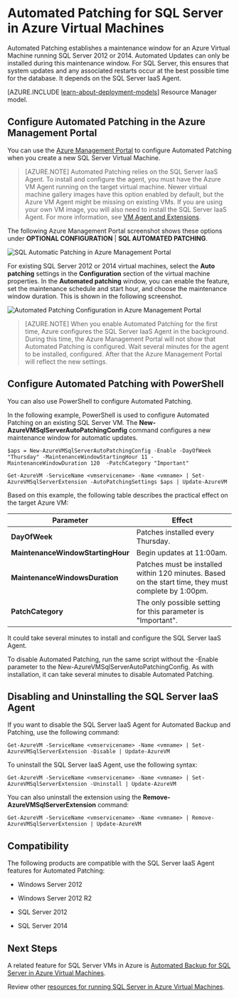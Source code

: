 <properties
	pageTitle="Automated SQL Server Patching in VMs | Windows Azure"
	description="Explains the Automated Patching feature for SQL Server Virtual Machines running in Azure."
	services="virtual-machines"
	documentationCenter="na"
	authors="rothja"
	manager="jeffreyg"
	editor="monicar"
	tags="azure-resource-manager" />
<tags
	ms.service="virtual-machines"
	ms.date="11/12/2015"
	wacn.date=""/>

# Automated Patching for SQL Server in Azure Virtual Machines

Automated Patching establishes a maintenance window for an Azure Virtual Machine running SQL Server 2012 or 2014. Automated Updates can only be installed during this maintenance window. For SQL Server, this ensures that system updates and any associated restarts occur at the best possible time for the database. It depends on the SQL Server IaaS Agent.

[AZURE.INCLUDE [learn-about-deployment-models](../includes/learn-about-deployment-models-classic-include.md)] Resource Manager model.

## Configure Automated Patching in the Azure Management Portal

You can use the [Azure Management Portal](https://portal.azure.com/) to configure Automated Patching when you create a new SQL Server Virtual Machine. 

>[AZURE.NOTE] Automated Patching relies on the SQL Server IaaS Agent. To install and configure the agent, you must have the Azure VM Agent running on the target virtual machine. Newer virtual machine gallery images have this option enabled by default, but the Azure VM Agent might be missing on existing VMs. If you are using your own VM image, you will also need to install the SQL Server IaaS Agent. For more information, see [VM Agent and Extensions](http://azure.microsoft.com/blog/2014/04/15/vm-agent-and-extensions-part-2/).

The following Azure Management Portal screenshot shows these options under **OPTIONAL CONFIGURATION** | **SQL AUTOMATED PATCHING**.

![SQL Automatic Patching in Azure Management Portal](./media/virtual-machines-sql-server-automated-patching/IC778484.jpg)

For existing SQL Server 2012 or 2014 virtual machines, select the **Auto patching** settings in the **Configuration** section of the virtual machine properties. In the **Automated patching** window, you can enable the feature, set the maintenance schedule and start hour, and choose the maintenance window duration. This is shown in the following screenshot.

![Automated Patching Configuration in Azure Management Portal](./media/virtual-machines-sql-server-automated-patching/IC792132.jpg)

>[AZURE.NOTE] When you enable Automated Patching for the first time, Azure configures the SQL Server IaaS Agent in the background. During this time, the Azure Management Portal will not show that Automated Patching is configured. Wait several minutes for the agent to be installed, configured. After that the Azure Management Portal will reflect the new settings.

## Configure Automated Patching with PowerShell

You can also use PowerShell to configure Automated Patching.

In the following example, PowerShell is used to configure Automated Patching on an existing SQL Server VM. The **New-AzureVMSqlServerAutoPatchingConfig** command configures a new maintenance window for automatic updates.

    $aps = New-AzureVMSqlServerAutoPatchingConfig -Enable -DayOfWeek "Thursday" -MaintenanceWindowStartingHour 11 -MaintenanceWindowDuration 120  -PatchCategory "Important"

    Get-AzureVM -ServiceName <vmservicename> -Name <vmname> | Set-AzureVMSqlServerExtension -AutoPatchingSettings $aps | Update-AzureVM

Based on this example, the following table describes the practical effect on the target Azure VM:

|Parameter|Effect|
|---|---|
|**DayOfWeek**|Patches installed every Thursday.|
|**MaintenanceWindowStartingHour**|Begin updates at 11:00am.|
|**MaintenanceWindowsDuration**|Patches must be installed within 120 minutes. Based on the start time, they must complete by 1:00pm.|
|**PatchCategory**|The only possible setting for this parameter is "Important".|

It could take several minutes to install and configure the SQL Server IaaS Agent.

To disable Automated Patching, run the same script without the -Enable parameter to the New-AzureVMSqlServerAutoPatchingConfig. As with installation, it can take several minutes to disable Automated Patching.

## Disabling and Uninstalling the SQL Server IaaS Agent

If you want to disable the SQL Server IaaS Agent for Automated Backup and Patching, use the following command:

    Get-AzureVM -ServiceName <vmservicename> -Name <vmname> | Set-AzureVMSqlServerExtension -Disable | Update-AzureVM

To uninstall the SQL Server IaaS Agent, use the following syntax:

    Get-AzureVM -ServiceName <vmservicename> -Name <vmname> | Set-AzureVMSqlServerExtension -Uninstall | Update-AzureVM

You can also uninstall the extension using the **Remove-AzureVMSqlServerExtension** command:

    Get-AzureVM -ServiceName <vmservicename> -Name <vmname> | Remove-AzureVMSqlServerExtension | Update-AzureVM

## Compatibility

The following products are compatible with the SQL Server IaaS Agent features for Automated Patching:

- Windows Server 2012

- Windows Server 2012 R2

- SQL Server 2012

- SQL Server 2014

## Next Steps

A related feature for SQL Server VMs in Azure is [Automated Backup for SQL Server in Azure Virtual Machines](/documentation/articles/virtual-machines-sql-server-automated-backup).

Review other [resources for running SQL Server in Azure Virtual Machines](/documentation/articles/virtual-machines-sql-server-infrastructure-services).
